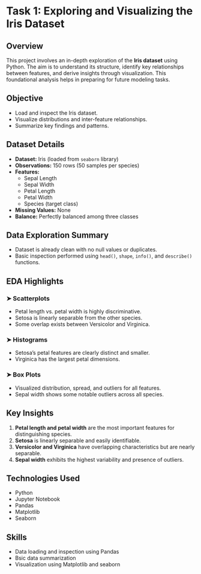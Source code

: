 #  Task 1: Exploring and Visualizing the Iris Dataset

##  Overview
This project involves an in-depth exploration of the **Iris dataset** using Python. The aim is to understand its structure, identify key relationships between features, and derive insights through visualization. This foundational analysis helps in preparing for future modeling tasks.

##  Objective
- Load and inspect the Iris dataset.
- Visualize distributions and inter-feature relationships.
- Summarize key findings and patterns.

##  Dataset Details
- **Dataset:** Iris (loaded from `seaborn` library)
- **Observations:** 150 rows (50 samples per species)
- **Features:** 
  - Sepal Length
  - Sepal Width
  - Petal Length
  - Petal Width
  - Species (target class)
- **Missing Values:** None
- **Balance:** Perfectly balanced among three classes

##  Data Exploration Summary
- Dataset is already clean with no null values or duplicates.
- Basic inspection performed using `head()`, `shape`, `info()`, and `describe()` functions.

##  EDA Highlights

### ➤ Scatterplots
- Petal length vs. petal width is highly discriminative.
- Setosa is linearly separable from the other species.
- Some overlap exists between Versicolor and Virginica.

### ➤ Histograms
- Setosa’s petal features are clearly distinct and smaller.
- Virginica has the largest petal dimensions.

### ➤ Box Plots
- Visualized distribution, spread, and outliers for all features.
- Sepal width shows some notable outliers across all species.

## Key Insights
1. **Petal length and petal width** are the most important features for distinguishing species.
2. **Setosa** is linearly separable and easily identifiable.
3. **Versicolor and Virginica** have overlapping characteristics but are nearly separable.
4. **Sepal width** exhibits the highest variability and presence of outliers.

## Technologies Used
- Python
- Jupyter Notebook
- Pandas
- Matplotlib
- Seaborn

## Skills 
- Data loading and inspection using Pandas
- Bsic data summarization
- Visualization using Matplotlib and seaborn

